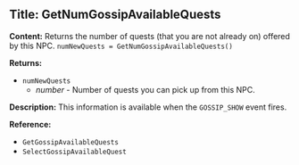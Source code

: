 ## Title: GetNumGossipAvailableQuests

**Content:**
Returns the number of quests (that you are not already on) offered by this NPC.
`numNewQuests = GetNumGossipAvailableQuests()`

**Returns:**
- `numNewQuests`
  - *number* - Number of quests you can pick up from this NPC.

**Description:**
This information is available when the `GOSSIP_SHOW` event fires.

**Reference:**
- `GetGossipAvailableQuests`
- `SelectGossipAvailableQuest`